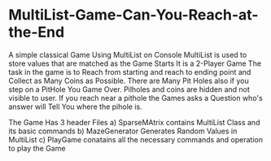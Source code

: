 # MultiList-Game-Can-You-Reach-at-the-End
A simple classical Game Using MultiList on Console
MultiList is used to store values that are matched as the Game Starts
It is a 2-Player Game
The task in the game is to Reach from starting and reach to ending point and Collect as Many Coins as Possible.
There are Many Pit Holes also if you step on a PitHole You Game Over.
Pilholes and coins are hidden and not visible to user.
If you reach near a pithole the Games asks a Question who's answer will Tell You where the pihole is.

The Game Has 3 header Files
a) SparseMAtrix contains MultiList Class and its basic commands
b) MazeGenerator Generates Random Values in MultiList
c) PlayGame conatains all the necessary commands and operation to play the Game

